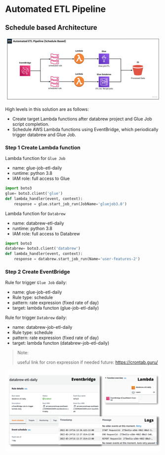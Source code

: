 # Automated ETL Pipeline

## **Schedule based Architecture**
![](/Project_part5_v3/assets/scheduled-based-flow.jpg)

High levels in this solution are as follows:

* Create target Lambda functions after databrew project and Glue Job script completion.
* Schedule AWS Lambda functions using EventBridge, which periodically trigger databrew and Glue Job.


### Step 1 Create Lambda function 
Lambda function for `Glue Job`
* name: glue-job-etl-daily
* runtime: python 3.8
* IAM role: full access to Glue

```py
import boto3
glue= boto3.client('glue')
def lambda_handler(event, context):    
    response = glue.start_job_run(JobName='gluejob3.0')
```

Lambda function for `Databrew`
* name: databrew-etl-daily
* runtime: python 3.8
* IAM role: full access to Databrew

```py
import boto3
databrew= boto3.client('databrew')
def lambda_handler(event, context):    
    response = databrew.start_job_run(Name='user-features-2')
```

### Step 2 Create EventBridge

Rule for trigger `Glue Job` daily:
* name: glue-job-etl-daily
* Rule type: schedule 
* pattern: rate expression (fixed rate of day)
* target: lambda functon (glue-job-etl-daily)

Rule for trigger `Databrew` daily:
* name: databrew-job-etl-daily
* Rule type: schedule 
* pattern: rate expression (fixed rate of day)
* target: lambda functon (databrew-job-etl-daily)

> Note:
>
> useful link for cron expression if needed future: https://crontab.guru/

![](/Project_part5_v3/assets/eb-lambda-log.png)